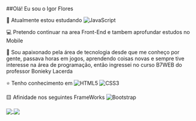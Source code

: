 ##Olá! Eu sou o Igor Flores

🌱 Atualmente estou estudando ![JavaScript](https://img.shields.io/badge/javascript-%23323330.svg?logo=javascript&logoColor=%23F7DF1E) 

💻 Pretendo continuar na area Front-End e tambem aprofundar estudos no Mobile

🤵 Sou apaixonado pela área de tecnologia desde que me conheço por gente, passava horas em jogos, aprendendo coisas novas e sempre tive interesse na área de programação, então ingressei no curso B7WEB do professor Bonieky Lacerda

⭐ Tenho conhecimento em ![HTML5](https://img.shields.io/badge/html5-%23E34F26.svg?logo=html5&logoColor=white) ![CSS3](https://img.shields.io/badge/css3-%231572B6.svg?logo=css3&logoColor=white)

🟨 Afinidade nos seguintes FrameWorks ![Bootstrap](https://img.shields.io/badge/bootstrap-%23563D7C.svg?logo=bootstrap&logoColor=white)


<a href="https://github.com/anuraghazra/github-readme-stats&count">
  <img align="center" src="https://github-readme-stats.vercel.app/api?username=IFloress&_private=true&show_icons=true&theme=dracula" />
</a>
<a href="https://github.com/anuraghazra/github-readme-stats">
  <img align="center" src="https://github-readme-stats.vercel.app/api/top-langs/?username=IFloress&hide_progress=true_icons=true&theme=dracula&layout=compact" />
</a>
